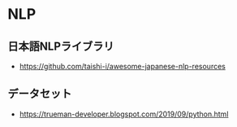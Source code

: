 # NLP

## 日本語NLPライブラリ
* https://github.com/taishi-i/awesome-japanese-nlp-resources

## データセット
* https://trueman-developer.blogspot.com/2019/09/python.html
